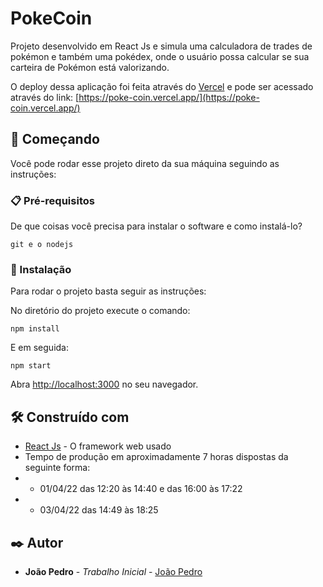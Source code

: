# PokeCoin

Projeto desenvolvido em React Js e simula uma calculadora de trades de pokémon e também uma pokédex, onde o usuário possa
calcular se sua carteira de Pokémon está valorizando.

O deploy dessa aplicação foi feita através do [Vercel](https://vercel.com/) e pode ser acessado através do link:
[https://poke-coin.vercel.app/](https://poke-coin.vercel.app/)

## 🚀 Começando

Você pode rodar esse projeto direto da sua máquina seguindo as instruções:

### 📋 Pré-requisitos

De que coisas você precisa para instalar o software e como instalá-lo?

```
git e o nodejs
```

### 🔧 Instalação

Para rodar o projeto basta seguir as instruções:

No diretório do projeto execute o comando:
```
npm install
```

E em seguida:

```
npm start
```

Abra [http://localhost:3000](http://localhost:3000) no seu navegador.


## 🛠️ Construído com

* [React Js](https://pt-br.reactjs.org/) - O framework web usado
* Tempo de produção em aproximadamente 7 horas dispostas da seguinte forma:
* * 01/04/22 das 12:20 às 14:40 e das 16:00 às 17:22
* * 03/04/22 das 14:49 às 18:25

## ✒️ Autor

* **João Pedro** - *Trabalho Inicial* - [João Pedro](https://github.com/Smylle3)
